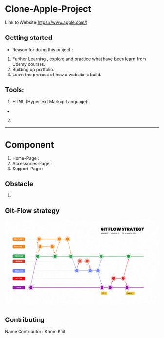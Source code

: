 # Clone-Apple-Project

Link to Website(https://www.apple.com/)

## Getting started

* Reason for doing this project :
1. Further Learning , explore and practice what have been learn from Udemy courses.
2. Building up portfolio.
3. Learn the process of how a website is build.

## Tools:

1. HTML (HyperText Markup Language):
- 
2. 
***

# Component

1. Home-Page :
2. Accessories-Page :
3. Support-Page :



## Obstacle

1. 


## Git-Flow strategy
![Alt text](image.png)

## Contributing

Name Contributor : Khom Khit
